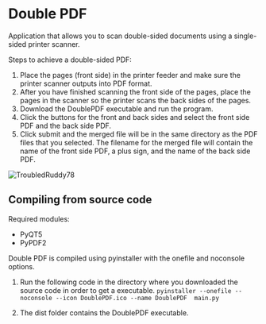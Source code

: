 # Double PDF
Application that allows you to scan double-sided documents using a single-sided printer scanner.

Steps to achieve a double-sided PDF:

1. Place the pages (front side) in the printer feeder and make sure the printer scanner outputs into PDF format.
2. After you have finished scanning the front side of the pages, place the pages in the scanner so the printer scans the back sides of the pages.
3. Download the DoublePDF executable and run the program.
4. Click the buttons for the front and back sides and select the front side PDF and the back side PDF.
5. Click submit and the merged file will be in the same directory as the PDF files that you selected. The filename for the merged file will contain the name of the front side PDF, a plus sign, and the name of the back side PDF.


![TroubledRuddy78](https://user-images.githubusercontent.com/18247709/80286901-2e023a80-86fc-11ea-8d46-b79ccd601b11.png)


## Compiling from source code

Required modules:
- PyQT5
- PyPDF2

Double PDF is compiled using pyinstaller with the onefile and noconsole options.

1. Run the following code in the directory where you downloaded the source code in order to get a executable.
`pyinstaller --onefile --noconsole --icon DoublePDF.ico --name DoublePDF  main.py`

2. The dist folder contains the DoublePDF executable.

